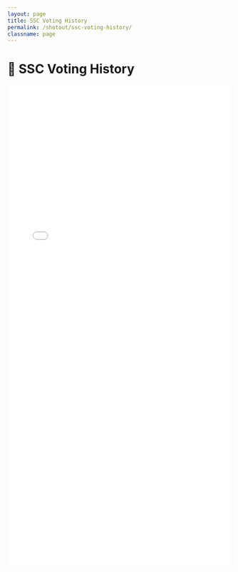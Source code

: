 ```yaml
---
layout: page
title: SSC Voting History
permalink: /shotout/ssc-voting-history/
classname: page
---
```


# 🧐 SSC Voting History

<embed src="../../assets/pdf/voting_history.pdf" width="100%" height="1080" type="application/pdf">
